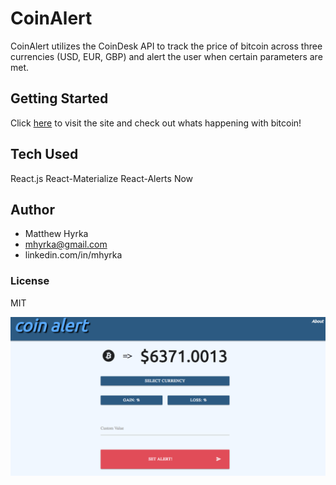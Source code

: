 # **CoinAlert**

CoinAlert utilizes the CoinDesk API to track the price of bitcoin across three currencies
(USD, EUR, GBP) and alert the user when certain parameters are met.

## **Getting Started**

Click [here](https://build-cdidooojrx.now.sh) to visit the site and check out whats happening
with bitcoin!

## **Tech Used**

React.js
React-Materialize
React-Alerts
Now

## **Author**

- Matthew Hyrka
- mhyrka@gmail.com
- linkedin.com/in/mhyrka

### **License**

MIT

![CoinAlert](./public/CoinAlertSS.png)
